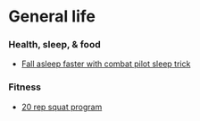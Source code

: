 # General life

### Health, sleep, & food
- [Fall asleep faster with combat pilot sleep trick](https://www.inc.com/melanie-curtin/want-to-fall-asleep-faster-combat-pilots-use-this-hack-to-get-to-sleep-in-2-minutes-or-less.html?utm_source=pocket&utm_medium=email&utm_campaign=pockethits)

### Fitness
- [20 rep squat program](https://www.jackedfactory.com/20-rep-squat-program/)
